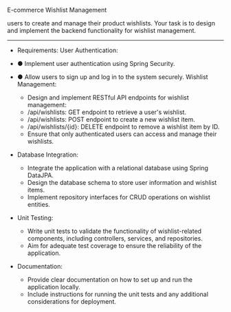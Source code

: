 E-commerce Wishlist Management 

users to create and manage their product wishlists. Your task is to design and
implement the backend functionality for wishlist management.

*******************
- Requirements:
User Authentication:
- ● Implement user authentication using Spring Security.
- ● Allow users to sign up and log in to the system securely.
Wishlist Management:
  - Design and implement RESTful API endpoints for wishlist management:
  - /api/wishlists: GET endpoint to retrieve a user's wishlist.
  - /api/wishlists: POST endpoint to create a new wishlist item.
  - /api/wishlists/{id}: DELETE endpoint to remove a wishlist item by ID.
  - Ensure that only authenticated users can access and manage their wishlists.
- Database Integration:
    - Integrate the application with a relational database using Spring DataJPA.
    - Design the database schema to store user information and wishlist items.
    - Implement repository interfaces for CRUD operations on wishlist entities.

- Unit Testing:

    - Write unit tests to validate the functionality of wishlist-related components, including controllers, services, and repositories.
    - Aim for adequate test coverage to ensure the reliability of the application.
- Documentation:
    - Provide clear documentation on how to set up and run the application locally.
    - Include instructions for running the unit tests and any additional considerations for deployment.
